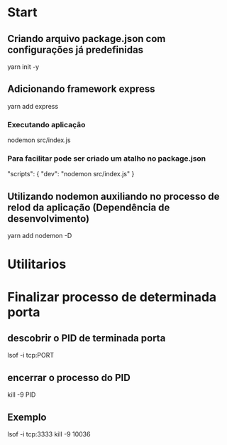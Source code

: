 # Start

## Criando arquivo package.json com configurações já predefinidas
yarn init -y

## Adicionando framework express
yarn add express
### Executando aplicação
nodemon src/index.js
### Para facilitar pode ser criado um atalho no package.json
 "scripts": {
    "dev": "nodemon src/index.js"
  }

## Utilizando nodemon auxiliando no processo de relod da aplicação (Dependência de desenvolvimento)
yarn add nodemon -D



# Utilitarios

# Finalizar processo de determinada porta

## descobrir o PID de terminada porta
lsof -i tcp:PORT

## encerrar o processo do PID
kill -9 PID

## Exemplo
lsof -i tcp:3333
kill -9 10036
